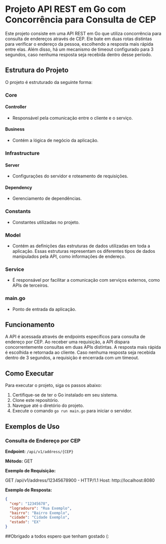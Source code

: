 # Projeto API REST em Go com Concorrência para Consulta de CEP

Este projeto consiste em uma API REST em Go que utiliza concorrência para consulta de endereços através de CEP. Ele bate em duas rotas distintas para verificar o endereço da pessoa, escolhendo a resposta mais rápida entre elas. Além disso, há um mecanismo de timeout configurado para 3 segundos, caso nenhuma resposta seja recebida dentro desse período.

## Estrutura do Projeto

O projeto é estruturado da seguinte forma:

### Core

#### Controller
- Responsável pela comunicação entre o cliente e o serviço.
  
#### Business
- Contém a lógica de negócio da aplicação.

### Infrastructure

#### Server
- Configurações do servidor e roteamento de requisições.

#### Dependency
- Gerenciamento de dependências.

### Constants
- Constantes utilizadas no projeto.

### Model
- Contém as definições das estruturas de dados utilizadas em toda a aplicação. Essas estruturas representam os diferentes tipos de dados manipulados pela API, como informações de endereço.

### Service
- É responsável por facilitar a comunicação com serviços externos, como APIs de terceiros.

### main.go
- Ponto de entrada da aplicação.

## Funcionamento

A API é acessada através de endpoints específicos para consulta de endereço por CEP. Ao receber uma requisição, a API dispara concorrentemente consultas em duas APIs distintas. A resposta mais rápida é escolhida e retornada ao cliente. Caso nenhuma resposta seja recebida dentro de 3 segundos, a requisição é encerrada com um timeout.

## Como Executar

Para executar o projeto, siga os passos abaixo:

1. Certifique-se de ter o Go instalado em seu sistema.
2. Clone este repositório.
3. Navegue até o diretório do projeto.
4. Execute o comando `go run main.go` para iniciar o servidor.

## Exemplos de Uso

### Consulta de Endereço por CEP

**Endpoint:** `/api/v1/address/{CEP}`

**Método:** GET

**Exemplo de Requisição:**

GET /api/v1/address/12345678900 - HTTP/1.1
Host: http://localhost:8080


**Exemplo de Resposta:**
```json
{
  "cep": "12345678",
  "logradouro": "Rua Exemplo",
  "bairro": "Bairro Exemplo",
  "cidade": "Cidade Exemplo",
  "estado": "EX"
}
```

##Obrigado a todos espero que tenham gostado (: 
